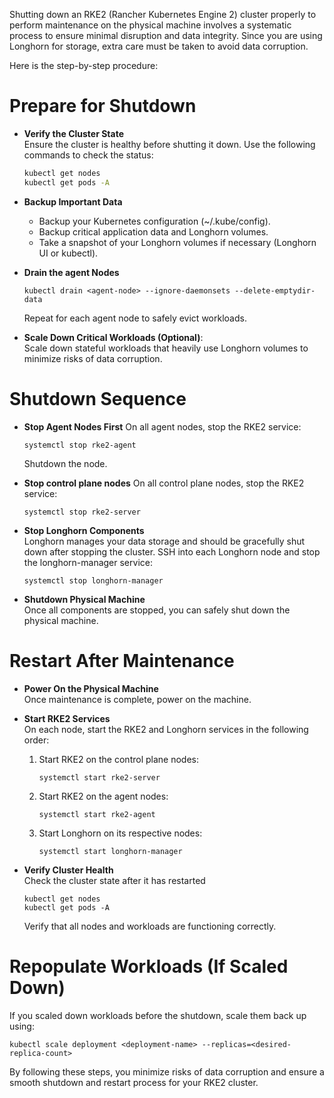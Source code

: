Shutting down an RKE2 (Rancher Kubernetes Engine 2) cluster properly to perform maintenance on the physical machine involves a systematic process to ensure minimal disruption and data integrity. Since you are using Longhorn for storage, extra care must be taken to avoid data corruption.

Here is the step-by-step procedure:

# Prepare for Shutdown
* **Verify the Cluster State**  
    Ensure the cluster is healthy before shutting it down. Use the following commands to check the status:

    ```bash
    kubectl get nodes
    kubectl get pods -A
    ```

* **Backup Important Data**
    * Backup your Kubernetes configuration (~/.kube/config).
    * Backup critical application data and Longhorn volumes.
    * Take a snapshot of your Longhorn volumes if necessary (Longhorn UI or kubectl).


* **Drain the agent Nodes**
    ```shell
    kubectl drain <agent-node> --ignore-daemonsets --delete-emptydir-data
    ```
    Repeat for each agent node to safely evict workloads.

* **Scale Down Critical Workloads (Optional)**:  
    Scale down stateful workloads that heavily use Longhorn volumes to minimize risks of data corruption.

#  Shutdown Sequence
* **Stop Agent Nodes First**
    On all agent nodes, stop the RKE2 service:

    ```shell
    systemctl stop rke2-agent
    ```
    Shutdown the node.

* **Stop control plane nodes**
    On all control plane nodes, stop the RKE2 service:

    ```shell
    systemctl stop rke2-server
    ```

* **Stop Longhorn Components**  
    Longhorn manages your data storage and should be gracefully shut down after stopping the cluster. SSH into each Longhorn node and stop the longhorn-manager service:

    ```shell
    systemctl stop longhorn-manager
    ```

* **Shutdown Physical Machine**  
    Once all components are stopped, you can safely shut down the physical machine.

# Restart After Maintenance
* **Power On the Physical Machine**  
    Once maintenance is complete, power on the machine.

* **Start RKE2 Services**  
    On each node, start the RKE2 and Longhorn services in the following order:

    1. Start RKE2 on the control plane nodes:
        ```shell
        systemctl start rke2-server
        ```
    2. Start RKE2 on the agent nodes:
        ```shell
        systemctl start rke2-agent
        ```
    3. Start Longhorn on its respective nodes:
        ```shell
        systemctl start longhorn-manager
        ```
* **Verify Cluster Health**  
    Check the cluster state after it has restarted
    ```shell
    kubectl get nodes
    kubectl get pods -A
    ```
    Verify that all nodes and workloads are functioning correctly.

# Repopulate Workloads (If Scaled Down)
If you scaled down workloads before the shutdown, scale them back up using:

```shell
kubectl scale deployment <deployment-name> --replicas=<desired-replica-count>
```
By following these steps, you minimize risks of data corruption and ensure a smooth shutdown and restart process for your RKE2 cluster.